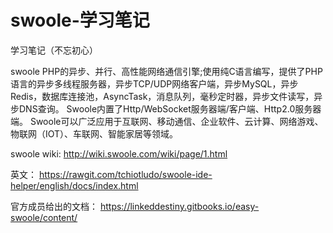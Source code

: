 # swoole-学习笔记
学习笔记（不忘初心）

swoole PHP的异步、并行、高性能网络通信引擎;使用纯C语言编写，提供了PHP语言的异步多线程服务器，异步TCP/UDP网络客户端，异步MySQL，异步Redis，数据库连接池，AsyncTask，消息队列，毫秒定时器，异步文件读写，异步DNS查询。 Swoole内置了Http/WebSocket服务器端/客户端、Http2.0服务器端。
Swoole可以广泛应用于互联网、移动通信、企业软件、云计算、网络游戏、物联网（IOT）、车联网、智能家居等领域。

swoole wiki:
http://wiki.swoole.com/wiki/page/1.html

英文：
https://rawgit.com/tchiotludo/swoole-ide-helper/english/docs/index.html

官方成员给出的文档：
https://linkeddestiny.gitbooks.io/easy-swoole/content/

